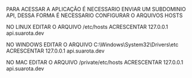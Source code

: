 
PARA ACESSAR A APLICAÇÃO É NECESSARIO ENVIAR UM SUBDOMINIO API, DESSA FORMA É NECESSARIO CONFIGURAR O ARQUIVOS HOSTS

NO LINUX
    EDITAR O ARQUIVO /etc/hosts
    ACRESCENTAR 127.0.0.1 api.suarota.dev

NO WINDOWS 
    EDITAR O ARQUIVO C:\Windows\System32\Drivers\etc
    ACRESCENTAR 127.0.0.1 api.suarota.dev

NO MAC
    EDITAR O ARQUIVO /private/etc/hosts
    ACRESCENTAR 127.0.0.1 api.suarota.dev